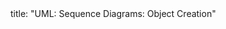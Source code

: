 <frontmatter>
title: "UML: Sequence Diagrams: Object Creation"
</frontmatter>

<include src="unit-inPage-asFlat.md" boilerplate />
